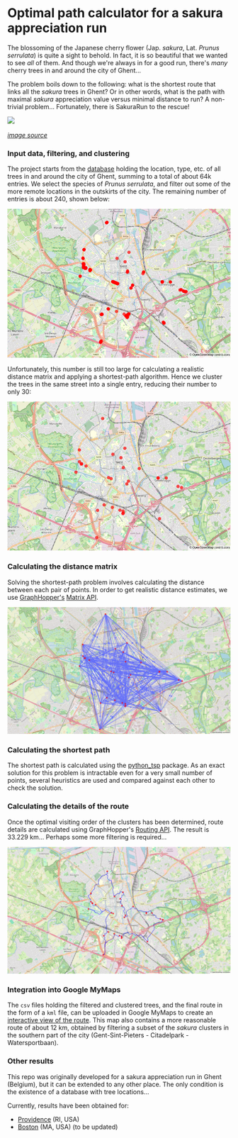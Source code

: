 # Optimal path calculator for a sakura appreciation run

The blossoming of the Japanese cherry flower (Jap. *sakura*, Lat. *Prunus serrulata*) is quite a sight to behold.
In fact, it is so beautiful that we wanted to see *all* of them.
And though we're always in for a good run, there's *many* cherry trees in and around the city of Ghent...

The problem boils down to the following: what is the shortest route that links all the *sakura* trees in Ghent?
Or in other words, what is the path with maximal *sakura* appreciation value versus minimal distance to run?
A non-trivial problem...
Fortunately, there is SakuraRun to the rescue!

![](https://www.morethantokyo.com/wp-content/uploads/2022/03/cherry-blossoms-g5dd367977_1920-830x552.jpg)

*[image source](https://www.morethantokyo.com/sakura-japans-cherry-blossoms/)*

### Input data, filtering, and clustering
The project starts from the [database](https://data.stad.gent/explore/dataset/locaties-bomen-gent/information/) holding the location, type, etc. of all trees in and around the city of Ghent, summing to a total of about 64k entries.
We select the species of *Prunus serrulata*, and filter out some of the more remote locations in the outskirts of the city.
The remaining number of entries is about 240, shown below:

![](docs/filtered-entries.png)

Unfortunately, this number is still too large for calculating a realistic distance matrix and applying a shortest-path algorithm.
Hence we cluster the trees in the same street into a single entry, reducing their number to only 30:

![](docs/clustered-entries.png)

### Calculating the distance matrix
Solving the shortest-path problem involves calculating the distance between each pair of points.
In order to get realistic distance estimates, we use [GraphHopper's](https://www.graphhopper.com/) [Matrix API](https://docs.graphhopper.com/#operation/postMatrix).

![](docs/matrix.png)

### Calculating the shortest path
The shortest path is calculated using the [python\_tsp](https://github.com/fillipe-gsm/python-tsp) package.
As an exact solution for this problem is intractable even for a very small number of points, several heuristics are used and compared against each other to check the solution.

### Calculating the details of the route
Once the optimal visiting order of the clusters has been determined, route details are calculated using GraphHopper's [Routing API](https://docs.graphhopper.com/#operation/postRoute).
The result is 33.229 km... Perhaps some more filtering is required...

![](docs/route.png)

### Integration into Google MyMaps
The `csv` files holding the filtered and clustered trees, and the final route in the form of a `kml` file, can be uploaded in Google MyMaps to create an [interactive view of the route](https://www.google.com/maps/d/edit?mid=1Lkx6-XZd_MD3Z8j-vJb9ecLbSvxTnj4&usp=sharing). This map also contains a more reasonable route of about 12 km, obtained by filtering a subset of the *sakura* clusters in the southern part of the city (Gent-Sint-Pieters - Citadelpark - Watersportbaan).

### Other results
This repo was originally developed for a sakura appreciation run in Ghent (Belgium), but it can be extended to any other place.
The only condition is the existence of a database with tree locations...

Currently, results have been obtained for:
- [Providence](https://github.com/LukaLambrecht/SakuraRun/tree/main/data/Providence) (RI, USA)
- [Boston](https://github.com/LukaLambrecht/SakuraRun/tree/main/data/Boston) (MA, USA) (to be updated)
